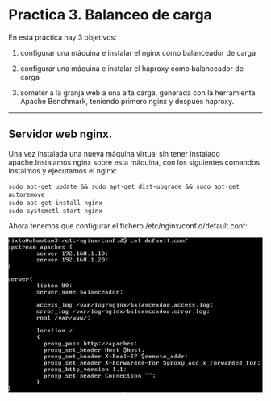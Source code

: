 # Practica 3. Balanceo de carga

En esta práctica hay 3 objetivos:

1. configurar una máquina e instalar el nginx como balanceador de carga

2. configurar una máquina e instalar el haproxy como balanceador de carga

3. someter a la granja web a una alta carga, generada con la herramienta Apache
Benchmark, teniendo primero nginx y después haproxy.

---

## Servidor web nginx.

Una vez instalada una nueva máquina virtual sin tener instalado apache.Instalamos nginx sobre esta máquina, con los siguientes comandos instalmos y ejecutamos el nginx:

	sudo apt-get update && sudo apt-get dist-upgrade && sudo apt-get autoremove
	sudo apt-get install nginx
	sudo systemctl start nginx

Ahora tenemos que configurar el fichero /etc/nginx/conf.d/default.conf:

![img](https://github.com/SixtoCoca/SWAP/blob/master/Imagenes/capturaconfiguracionnginx.png)
